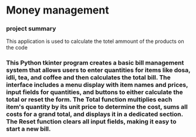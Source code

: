 <h1>Money management</h1>
<h3>project summary</h3>
<p>
  This application is used to calculate the totel ammount of the products on the code
</p
<img src = "08.11.2024_18.36.26_REC.png">
<h3>
  This Python tkinter program creates a basic bill management system that allows users to enter quantities for items like dosa, idli, tea, and coffee and then calculates the total bill. The interface includes a menu display with item names and prices, input fields for quantities, and buttons to either calculate the total or reset the form. The Total function multiplies each item's quantity by its unit price to determine the cost, sums all costs for a grand total, and displays it in a dedicated section. The Reset function clears all input fields, making it easy to start a new bill.
</h3>
